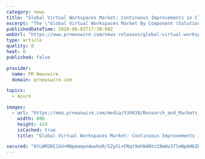 ```yaml
---
category: news
title: "Global Virtual Workspaces Market: Continuous Improvements in Cloud Technology Expected to Bolster Growth Until 2025"
excerpt: "The \"Global Virtual Workspaces Market By Component (Solutions, Services), By Deployment Type (Public, Private, Hybrid), By"
publishedDateTime: 2020-06-02T17:30:00Z
webUrl: "https://www.prnewswire.com/news-releases/global-virtual-workspaces-market-continuous-improvements-in-cloud-technology-expected-to-bolster-growth-until-2025-301069493.html"
type: article
quality: 0
heat: 0
published: false

provider:
  name: PR Newswire
  domain: prnewswire.com

topics:
  - Azure

images:
  - url: "https://mma.prnewswire.com/media/539438/Research_and_Markets_Logo.jpg?p=facebook"
    width: 800
    height: 419
    isCached: true
    title: "Global Virtual Workspaces Market: Continuous Improvements in Cloud Technology Expected to Bolster Growth Until 2025"

secured: "6YLWM2N11Xd+MNpmampn4wuhoR/5ZyCL+FNqt9ehN4NYz28mWx37lmNp6H6ZDCqnPF849T/kQzkWuIUfSx28Ze8t8VBXLWKMI5cA/8DUZziyv5zorcv+CJ5S6aGThXB5+sx6wDba1wYO7p8N2woafz10Hf7U8o4Exmz7FNUDi+qG8kFzzCt+42nYsqATY/PqSPx2jfvv/vtBnk2iNGdRXledzsNsF6jBcERMQXa8ZtCFxGKMxXRu5L4ekhlFuSioDnlbBp0gK/97u8ECyxGxP1yxbx++yzgscjYxvW0XMg2DWbkUo4RLWPj8z45ZUjYd;6ZPfedP0FgumUYg8El4fng=="
---
```


